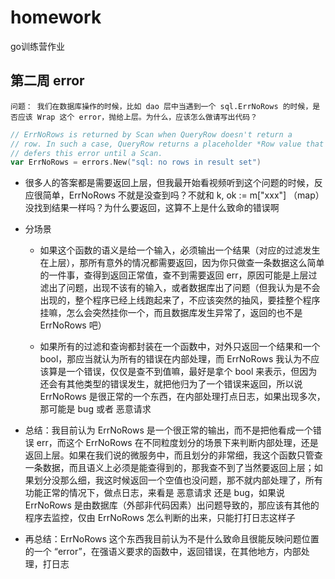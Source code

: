# homework
go训练营作业

## 第二周 error 

`问题： 我们在数据库操作的时候，比如 dao 层中当遇到一个 sql.ErrNoRows 的时候，是否应该 Wrap 这个 error，抛给上层。为什么，应该怎么做请写出代码？`

```go
// ErrNoRows is returned by Scan when QueryRow doesn't return a
// row. In such a case, QueryRow returns a placeholder *Row value that
// defers this error until a Scan.
var ErrNoRows = errors.New("sql: no rows in result set")
```

- 很多人的答案都是需要返回上层，但我最开始看视频听到这个问题的时候，反应很简单，ErrNoRows 不就是没查到吗？不就和 k, ok := m["xxx"] （map）没找到结果一样吗？为什么要返回，这算不上是什么致命的错误啊

- 分场景

  - 如果这个函数的语义是给一个输入，必须输出一个结果（对应的过滤发生在上层），那所有意外的情况都需要返回，因为你只做查一条数据这么简单的一件事，查得到返回正常值，查不到需要返回 err，原因可能是上层过滤出了问题，出现不该有的输入，或者数据库出了问题（但我认为是不会出现的，整个程序已经上线跑起来了，不应该突然的抽风，要挂整个程序挂嘛，怎么会突然挂你一个，而且数据库发生异常了，返回的也不是 ErrNoRows 吧）
  
  - 如果所有的过滤和查询都封装在一个函数中，对外只返回一个结果和一个 bool，那应当就认为所有的错误在内部处理，而 ErrNoRows 我认为不应该算是一个错误，仅仅是查不到值嘛，最好是拿个 bool 来表示，但因为还会有其他类型的错误发生，就把他归为了一个错误来返回，所以说 ErrNoRows 是很正常的一个东西，在内部处理打点日志，如果出现多次，那可能是 bug 或者 恶意请求


- 总结：我目前认为 ErrNoRows 是一个很正常的输出，而不是把他看成一个错误 err，而这个 ErrNoRows 在不同粒度划分的场景下来判断内部处理，还是返回上层。如果在我们说的微服务中，而且划分的非常细，我这个函数只管查一条数据，而且语义上必须是能查得到的，那我查不到了当然要返回上层；如果划分没那么细，我这时候返回一个空值也没问题，那不就内部处理了，所有功能正常的情况下，做点日志，来看是 恶意请求 还是 bug，如果说 ErrNoRows 是由数据库（外部非代码因素）出问题导致的，那应该有其他的程序去监控，仅由 ErrNoRows 怎么判断的出来，只能打打日志这样子

- 再总结：ErrNoRows 这个东西我目前认为不是什么致命且很能反映问题位置的一个 “error”，在强语义要求的函数中，返回错误，在其他地方，内部处理，打日志

